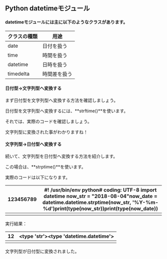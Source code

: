 ## Python datetimeモジュール



#### datetimeモジュールには主に以下のようなクラスがあります。

| クラスの種類 | 用途         |
| ------------ | ------------ |
| date         | 日付を扱う   |
| time         | 時間を扱う   |
| datetime     | 日時を扱う   |
| timedelta    | 時間差を扱う |



#### 日付型→文字列型へ変換する

まず日付型を文字列型へ変換する方法を確認しましょう。

日付型を文字列型へ変換するには、**strftime()**を使います。

それでは、実際のコードを確認しましょう。









文字列型に変換された事がわかりますね！

#### 文字列型→日付型へ変換する

続いて、文字列型を日付型へ変換する方法を紹介します。

この場合は、**strptime()**を使います。

実際のコードは以下になります。



| 123456789 | #! /usr/bin/env python# coding: UTF-8 import datetime now_str = "2018-08-04"now_date = datetime.datetime.strptime(now_str, '%Y-%m-%d')print(type(now_str))print(type(now_date)) |
| --------- | ------------------------------------------------------------ |
|           |                                                              |



実行結果：



| 12   | <type 'str'><type 'datetime.datetime'> |
| ---- | -------------------------------------- |
|      |                                        |



文字列型が日付型に変換されました。